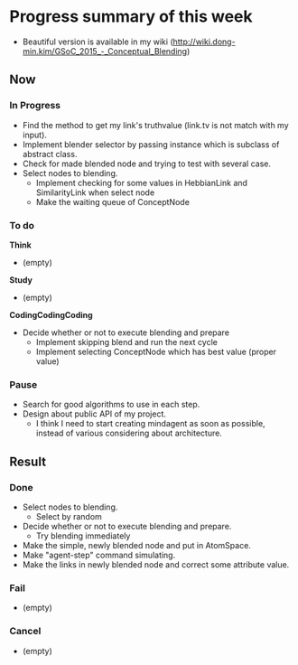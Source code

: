 # Progress summary of this week
* Beautiful version is available in my wiki (http://wiki.dong-min.kim/GSoC_2015_-_Conceptual_Blending)

## Now
### In Progress
* Find the method to get my link's truthvalue (link.tv is not match with my input).
* Implement blender selector by passing instance which is subclass of abstract class.
* Check for made blended node and trying to test with several case.
* Select nodes to blending.
  * Implement checking for some values in HebbianLink and SimilarityLink when 
 select node
  * Make the waiting queue of ConceptNode
  
### To do
**Think**

* (empty)

**Study**

* (empty)

**CodingCodingCoding**

* Decide whether or not to execute blending and prepare
  * Implement skipping blend and run the next cycle
  * Implement selecting ConceptNode which has best value (proper value)

### Pause
* Search for good algorithms to use in each step.
* Design about public API of my project.
  * I think I need to start creating mindagent as soon as possible, instead of 
 various considering about architecture.


## Result
### Done
* Select nodes to blending.
  * Select by random
* Decide whether or not to execute blending and prepare.
  * Try blending immediately
* Make the simple, newly blended node and put in AtomSpace.
* Make "agent-step" command simulating.
* Make the links in newly blended node and correct some attribute value.

### Fail
* (empty)

### Cancel
* (empty)
